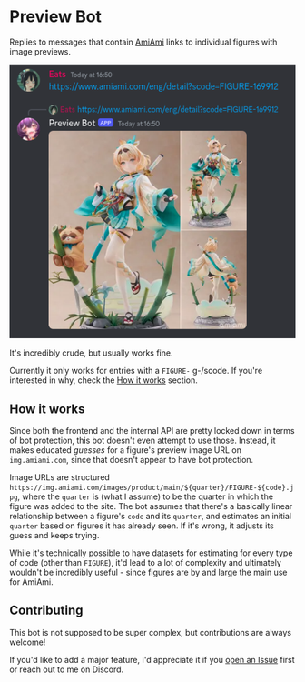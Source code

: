 # Preview Bot

Replies to messages that contain [AmiAmi](https://www.amiami.com/) links to individual figures with image previews.

![alt text](example.png)

It's incredibly crude, but usually works fine.

Currently it only works for entries with a `FIGURE-` g-/scode. If you're interested in why, check the [How it works](#how-it-works) section.


## How it works

Since both the frontend and the internal API are pretty locked down in terms of bot protection, this bot doesn't even attempt to use those.
Instead, it makes educated *guesses* for a figure's preview image URL on `img.amiami.com`, since that doesn't appear to have bot protection.

Image URLs are structured `https://img.amiami.com/images/product/main/${quarter}/FIGURE-${code}.jpg`, where the `quarter` is (what I assume) to be the quarter in which the figure was added to the site. The bot assumes that there's a basically linear relationship between a figure's `code` and its `quarter`, and estimates an initial `quarter` based on figures it has already seen. If it's wrong, it adjusts its guess and keeps trying.

While it's technically possible to have datasets for estimating for every type of code (other than `FIGURE`), it'd lead to a lot of complexity and ultimately wouldn't be incredibly useful - since figures are by and large the main use for AmiAmi.

## Contributing

This bot is not supposed to be super complex, but contributions are always welcome!

If you'd like to add a major feature, I'd appreciate it if you [open an Issue](https://github.com/Mampfinator/preview-bot/issues/new) first or reach out to me on Discord.
